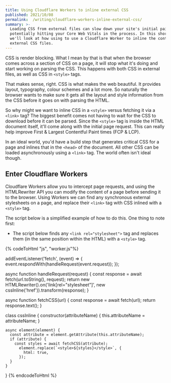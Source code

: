 ```yaml
---
title: Using Cloudflare Workers to inline external CSS
published: 2021/10/08
permalink:  /writing/cloudflare-workers-inline-external-css/
summary: >-
  Loading CSS from external files can slow down your site's initial paint,
  potentially hitting your Core Web Vitals in the process. In this short post
  we'll look at how using to use a Cloudflare Worker to inline the content of
  external CSS files.
---
```


CSS is render blocking. What I mean by that is that when the browser comes across a section of CSS on a page, it will stop what it's doing and start working on parsing the CSS. This happens with both CSS in external files, as well as CSS in `<style>` tags.

That makes sense, right. CSS is what makes the web beautiful. It provides layout, typography, colour schemes and a lot more. So naturally the browser wants to make sure it gets all the layout and style information from the CSS before it goes on with parsing the HTML.

So why might we want to inline CSS in a `<style>` versus fetching it via a `<link>` tag? The biggest benefit comes not having to wait for the CSS to download before it can be parsed. Since the `<style>` tag is inside the HTML document itself, it'll come along with the initial page request. This can really help improve First & Largest Contentful Paint times (FCP & LCP).

In an ideal world, you'd have a build step that generates critical CSS for a page and inlines that in the `<head>` of the document. All other CSS can be loaded asynchronously using a `<link>` tag. The world often isn't ideal though.

## Enter Cloudflare Workers

Cloudflare Workers allow you to intercept page requests, and using the HTMLRewriter API you can modify the content of a page before sending it to the browser. Using Workers we can find any synchronous external stylesheets on a page, and replace their `<link>` tag with CSS inlined with a `<style>` tag.

The script below is a simplified example of how to do this. One thing to note first:

- The script below finds any `<link rel="stylesheet">` tag and replaces them (in the same position within the HTML) with a `<style>` tag.

<!-- markdownlint-disable -->
{% codeToHtml "js", "worker.js"%}

addEventListener('fetch', (event) => {
  event.respondWith(handleRequest(event.request));
});

async function handleRequest(request) {
const response = await fetch(url.toString(), request);
    return new HTMLRewriter().on('link[rel="stylesheet"]', new cssInline('href')).transform(response);
}

async function fetchCSS(url) {
  const response = await fetch(url);
  return response.text();
}

class cssInline {
  constructor(attributeName) {
  this.attributeName = attributeName;
}

    async element(element) {
      const attribute = element.getAttribute(this.attributeName);
      if (attribute) {
        const styles = await fetchCSS(attribute);
          element.replace(`<style>${styles}</style>`, {
            html: true,
          });
      }
    }

}
{% endcodeToHtml %}
<!-- markdownlint-enable -->

